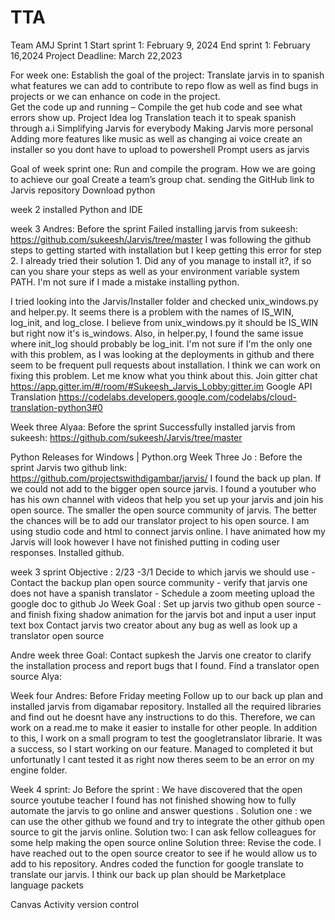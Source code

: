# TTA
Team AMJ Sprint 1
Start sprint 1: February 9, 2024
End sprint 1: February 16,2024
Project Deadline: March 22,2023 

For week one: 
Establish the goal of the project:  Translate jarvis in to spanish 
what features we can add to contribute to repo flow as well as find bugs in projects or we can enhance on code in the project.  
Get the code up and running – Compile the get hub code and see what errors show up. 
Project Idea log 
Translation teach it to speak spanish through a.i 
Simplifying Jarvis for everybody
Making Jarvis more personal 
Adding more features like music as well as changing ai voice 
create an installer so you dont have to upload to powershell
Prompt users as jarvis 

					
Goal of week sprint one:  Run and compile the program. 
How we are going to achieve our goal
Create a team’s group chat.
 sending the GitHub link to Jarvis repository 
Download python


week 2
installed Python and IDE

week 3  Andres: Before the sprint 
Failed installing jarvis from sukeesh: https://github.com/sukeesh/Jarvis/tree/master
I was following the github steps to getting started with installation but I keep getting this error for step 2. I already tried their solution 1. Did any of you manage to install it?, if so can you share your steps as well as your environment variable system PATH. I'm not sure if I made a mistake installing python.
 

I tried looking into the Jarvis/Installer folder and checked unix_windows.py and helper.py. It seems there is a problem with the names of IS_WIN, log_init, and log_close. I believe from unix_windows.py it should be IS_WIN but right now it's is_windows. Also, in helper.py, I found the same issue where init_log should probably be log_init. I'm not sure if I'm the only one with this problem, as I was looking at the deployments in github and there seem to be frequent pull requests about installation. I think we can work on fixing this problem. Let me know what you think about this.
 Join gitter chat https://app.gitter.im/#/room/#Sukeesh_Jarvis_Lobby:gitter.im
Google API Translation https://codelabs.developers.google.com/codelabs/cloud-translation-python3#0

Week three Alyaa:  Before the sprint 
Successfully installed jarvis from sukeesh: https://github.com/sukeesh/Jarvis/tree/master

Python Releases for Windows | Python.org
Week Three Jo : Before the sprint 
Jarvis two github link: https://github.com/projectswithdigambar/jarvis/
I  found the back up plan.  If we could not add to the bigger open source jarvis.  I found a youtuber who has his own channel with videos that help you set up your jarvis and join his open source.  The smaller the open source community of jarvis. The better the chances will be to add our translator project to his open source. I am using studio code and html to connect jarvis online. I have animated how my Jarvis will look however I have not finished putting in coding user responses. Installed github.

 week 3  sprint Objective : 2/23 -3/1
Decide to which jarvis we should use -
     Contact the backup plan open source community -
    verify that jarvis one does not have a spanish translator -
Schedule a zoom meeting
upload the google doc to github
Jo Week Goal : Set up jarvis two github open source - and finish fixing shadow  animation for  the jarvis bot and input a user input text box 
Contact jarvis two creator about any bug as well as look up a translator open source  

Andre week three Goal: Contact supkesh the Jarvis one creator to clarify the installation process and report bugs that I found. Find a translator open source 
Alya:

Week four Andres: Before Friday meeting
Follow up to our back up plan and installed jarvis from digamabar repository. Installed all the required libraries and find out he doesnt have any instructions to do this. Therefore, we can work on a read.me to make it easier to installe for other people. In addition to this, I work on a small program to test the googletranslator librarie. It was a success, so I start working on our feature. Managed to completed it but unfortunatly I cant tested it as right now theres seem to be an error on my engine folder. 

Week 4 sprint: Jo  Before the sprint : We have discovered that the open source  youtube teacher I found has not finished showing how to fully automate the jarvis to go online and answer questions . Solution one : we can use the other github we found and try to integrate the other github open source to git the jarvis online. Solution two: I can ask fellow colleagues for some help making the open source  online  Solution three: Revise the code. I have reached out to the open source creator to see if he would allow us to add to his repository. Andres coded the function for google translate to translate our jarvis. I think our back up plan should be Marketplace language packets 



   
Canvas Activity version control			

